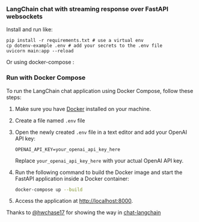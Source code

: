 ### LangChain chat with streaming response over FastAPI websockets

Install and run like:

```
pip install -r requirements.txt # use a virtual env
cp dotenv-example .env # add your secrets to the .env file
uvicorn main:app --reload
```

Or using docker-compose :

### Run with Docker Compose

To run the LangChain chat application using Docker Compose, follow these steps:

1. Make sure you have [Docker](https://www.docker.com/) installed on your machine.

2. Create a file named `.env` file 

3. Open the newly created `.env` file in a text editor and add your OpenAI API key:

   ```dotenv
   OPENAI_API_KEY=your_openai_api_key_here
   ```

   Replace `your_openai_api_key_here` with your actual OpenAI API key.

4. Run the following command to build the Docker image and start the FastAPI application inside a Docker container:

   ```bash
   docker-compose up --build
   ```

5. Access the application at [http://localhost:8000](http://localhost:8000).


Thanks to [@hwchase17](https://github.com/hwchase17) for showing the way in [chat-langchain](https://github.com/hwchase17/chat-langchain/tree/master)

